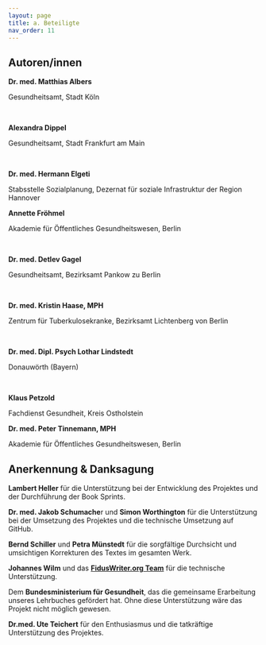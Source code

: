 ```yaml
---
layout: page
title: a. Beteiligte
nav_order: 11
---
```


## Autoren/innen

**Dr. med. Matthias Albers**

Gesundheitsamt, Stadt Köln

 

**Alexandra Dippel**

Gesundheitsamt, Stadt Frankfurt am Main

 

**Dr. med. Hermann Elgeti**

Stabsstelle Sozialplanung, Dezernat für soziale Infrastruktur der Region
Hannover

**Annette Fröhmel**

Akademie für Öffentliches Gesundheitswesen, Berlin 

 

**Dr. med. Detlev Gagel**

Gesundheitsamt, Bezirksamt Pankow zu Berlin

 

**Dr. med. Kristin Haase, MPH**

Zentrum für Tuberkulosekranke, Bezirksamt Lichtenberg von Berlin

 

**Dr. med. Dipl. Psych Lothar Lindstedt**

Donauwörth (Bayern)

 

**Klaus Petzold**

Fachdienst Gesundheit, Kreis Ostholstein

**Dr. med. Peter Tinnemann, MPH**

Akademie für Öffentliches Gesundheitswesen, Berlin 

## Anerkennung & Danksagung

**Lambert Heller** für die Unterstützung bei der Entwicklung des
Projektes und der Durchführung der Book Sprints.

**Dr. med. Jakob Schumache**r und **Simon Worthington** für die
Unterstützung bei der Umsetzung des Projektes und die technische
Umsetzung auf GitHub.

**Bernd Schiller** und **Petra Münstedt** für die sorgfältige Durchsicht
und umsichtigen Korrekturen des Textes im gesamten Werk.

**Johannes Wilm** und das **[FidusWriter.org
Team](https://www.fiduswriter.org/who-we-are/ "https://www.fiduswriter.org/who-we-are/")**
für die technische Unterstützung.

Dem **Bundesministerium für Gesundheit**, das die gemeinsame Erarbeitung
unseres Lehrbuches gefördert hat. Ohne diese Unterstützung wäre das
Projekt nicht möglich gewesen.

**Dr.med. Ute Teichert** für den Enthusiasmus und die tatkräftige
Unterstützung des Projektes.
